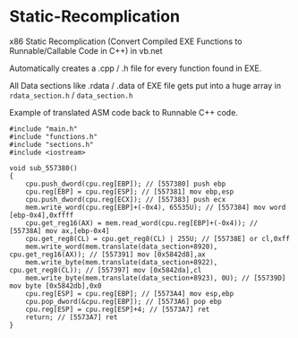 # Static-Recomplication
x86 Static Recomplication (Convert Compiled EXE Functions to Runnable/Callable Code in C++) in vb.net

Automatically creates a .cpp / .h file for every function found in EXE.

All Data sections like .rdata / .data of EXE file gets put into a huge array in `rdata_section.h` / `data_section.h`

Example of translated ASM code back to Runnable C++ code.
```
#include "main.h"
#include "functions.h"
#include "sections.h"
#include <iostream>

void sub_557380()
{
    cpu.push_dword(cpu.reg[EBP]); // [557380] push ebp
    cpu.reg[EBP] = cpu.reg[ESP]; // [557381] mov ebp,esp
    cpu.push_dword(cpu.reg[ECX]); // [557383] push ecx
    mem.write_word(cpu.reg[EBP]+(-0x4), 65535U); // [557384] mov word [ebp-0x4],0xffff
    cpu.get_reg16(AX) = mem.read_word(cpu.reg[EBP]+(-0x4)); // [55738A] mov ax,[ebp-0x4]
    cpu.get_reg8(CL) = cpu.get_reg8(CL) | 255U; // [55738E] or cl,0xff
    mem.write_word(mem.translate(data_section+8920), cpu.get_reg16(AX)); // [557391] mov [0x5842d8],ax
    mem.write_byte(mem.translate(data_section+8922), cpu.get_reg8(CL)); // [557397] mov [0x5842da],cl
    mem.write_byte(mem.translate(data_section+8923), 0U); // [55739D] mov byte [0x5842db],0x0
    cpu.reg[ESP] = cpu.reg[EBP]; // [5573A4] mov esp,ebp
    cpu.pop_dword(&cpu.reg[EBP]); // [5573A6] pop ebp
    cpu.reg[ESP] = cpu.reg[ESP]+4; // [5573A7] ret
    return; // [5573A7] ret
}
```
